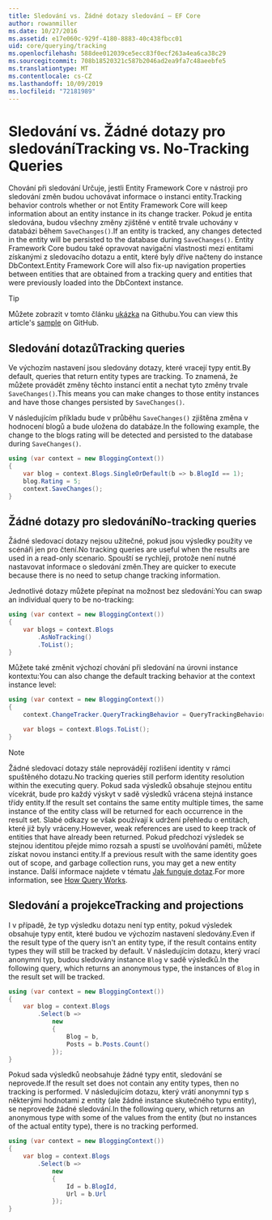 ```yaml
---
title: Sledování vs. Žádné dotazy sledování – EF Core
author: rowanmiller
ms.date: 10/27/2016
ms.assetid: e17e060c-929f-4180-8883-40c438fbcc01
uid: core/querying/tracking
ms.openlocfilehash: 588dee012039ce5ecc83f0ecf263a4ea6ca38c29
ms.sourcegitcommit: 708b18520321c587b2046ad2ea9fa7c48aeebfe5
ms.translationtype: MT
ms.contentlocale: cs-CZ
ms.lasthandoff: 10/09/2019
ms.locfileid: "72181989"
---
```

# <a name="tracking-vs-no-tracking-queries"></a><span data-ttu-id="202a6-102">Sledování vs. Žádné dotazy pro sledování</span><span class="sxs-lookup"><span data-stu-id="202a6-102">Tracking vs. No-Tracking Queries</span></span>

<span data-ttu-id="202a6-103">Chování při sledování Určuje, jestli Entity Framework Core v nástroji pro sledování změn budou uchovávat informace o instanci entity.</span><span class="sxs-lookup"><span data-stu-id="202a6-103">Tracking behavior controls whether or not Entity Framework Core will keep information about an entity instance in its change tracker.</span></span> <span data-ttu-id="202a6-104">Pokud je entita sledována, budou všechny změny zjištěné v entitě trvale uchovány v databázi během `SaveChanges()`.</span><span class="sxs-lookup"><span data-stu-id="202a6-104">If an entity is tracked, any changes detected in the entity will be persisted to the database during `SaveChanges()`.</span></span> <span data-ttu-id="202a6-105">Entity Framework Core budou také opravovat navigační vlastnosti mezi entitami získanými z sledovacího dotazu a entit, které byly dříve načteny do instance DbContext.</span><span class="sxs-lookup"><span data-stu-id="202a6-105">Entity Framework Core will also fix-up navigation properties between entities that are obtained from a tracking query and entities that were previously loaded into the DbContext instance.</span></span>

> [!TIP]  
> <span data-ttu-id="202a6-106">Můžete zobrazit v tomto článku [ukázka](https://github.com/aspnet/EntityFramework.Docs/tree/master/samples/core/Querying) na Githubu.</span><span class="sxs-lookup"><span data-stu-id="202a6-106">You can view this article's [sample](https://github.com/aspnet/EntityFramework.Docs/tree/master/samples/core/Querying) on GitHub.</span></span>

## <a name="tracking-queries"></a><span data-ttu-id="202a6-107">Sledování dotazů</span><span class="sxs-lookup"><span data-stu-id="202a6-107">Tracking queries</span></span>

<span data-ttu-id="202a6-108">Ve výchozím nastavení jsou sledovány dotazy, které vracejí typy entit.</span><span class="sxs-lookup"><span data-stu-id="202a6-108">By default, queries that return entity types are tracking.</span></span> <span data-ttu-id="202a6-109">To znamená, že můžete provádět změny těchto instancí entit a nechat tyto změny trvale `SaveChanges()`.</span><span class="sxs-lookup"><span data-stu-id="202a6-109">This means you can make changes to those entity instances and have those changes persisted by `SaveChanges()`.</span></span>

<span data-ttu-id="202a6-110">V následujícím příkladu bude v průběhu `SaveChanges()` zjištěna změna v hodnocení blogů a bude uložena do databáze.</span><span class="sxs-lookup"><span data-stu-id="202a6-110">In the following example, the change to the blogs rating will be detected and persisted to the database during `SaveChanges()`.</span></span>

<!-- [!code-csharp[Main](samples/core/Querying/Tracking/Sample.cs)] -->
``` csharp
using (var context = new BloggingContext())
{
    var blog = context.Blogs.SingleOrDefault(b => b.BlogId == 1);
    blog.Rating = 5;
    context.SaveChanges();
}
```

## <a name="no-tracking-queries"></a><span data-ttu-id="202a6-111">Žádné dotazy pro sledování</span><span class="sxs-lookup"><span data-stu-id="202a6-111">No-tracking queries</span></span>

<span data-ttu-id="202a6-112">Žádné sledovací dotazy nejsou užitečné, pokud jsou výsledky použity ve scénáři jen pro čtení.</span><span class="sxs-lookup"><span data-stu-id="202a6-112">No tracking queries are useful when the results are used in a read-only scenario.</span></span> <span data-ttu-id="202a6-113">Spouští se rychleji, protože není nutné nastavovat informace o sledování změn.</span><span class="sxs-lookup"><span data-stu-id="202a6-113">They are quicker to execute because there is no need to setup change tracking information.</span></span>

<span data-ttu-id="202a6-114">Jednotlivé dotazy můžete přepínat na možnost bez sledování:</span><span class="sxs-lookup"><span data-stu-id="202a6-114">You can swap an individual query to be no-tracking:</span></span>

<!-- [!code-csharp[Main](samples/core/Querying/Tracking/Sample.cs?highlight=4)] -->
``` csharp
using (var context = new BloggingContext())
{
    var blogs = context.Blogs
        .AsNoTracking()
        .ToList();
}
```

<span data-ttu-id="202a6-115">Můžete také změnit výchozí chování při sledování na úrovni instance kontextu:</span><span class="sxs-lookup"><span data-stu-id="202a6-115">You can also change the default tracking behavior at the context instance level:</span></span>

<!-- [!code-csharp[Main](samples/core/Querying/Tracking/Sample.cs?highlight=3)] -->
``` csharp
using (var context = new BloggingContext())
{
    context.ChangeTracker.QueryTrackingBehavior = QueryTrackingBehavior.NoTracking;

    var blogs = context.Blogs.ToList();
}
```

> [!NOTE]  
> <span data-ttu-id="202a6-116">Žádné sledovací dotazy stále neprovádějí rozlišení identity v rámci spuštěného dotazu.</span><span class="sxs-lookup"><span data-stu-id="202a6-116">No tracking queries still perform identity resolution within the executing query.</span></span> <span data-ttu-id="202a6-117">Pokud sada výsledků obsahuje stejnou entitu vícekrát, bude pro každý výskyt v sadě výsledků vrácena stejná instance třídy entity.</span><span class="sxs-lookup"><span data-stu-id="202a6-117">If the result set contains the same entity multiple times, the same instance of the entity class will be returned for each occurrence in the result set.</span></span> <span data-ttu-id="202a6-118">Slabé odkazy se však používají k udržení přehledu o entitách, které již byly vráceny.</span><span class="sxs-lookup"><span data-stu-id="202a6-118">However, weak references are used to keep track of entities that have already been returned.</span></span> <span data-ttu-id="202a6-119">Pokud předchozí výsledek se stejnou identitou přejde mimo rozsah a spustí se uvolňování paměti, můžete získat novou instanci entity.</span><span class="sxs-lookup"><span data-stu-id="202a6-119">If a previous result with the same identity goes out of scope, and garbage collection runs, you may get a new entity instance.</span></span> <span data-ttu-id="202a6-120">Další informace najdete v tématu [Jak funguje dotaz](xref:core/querying/how-query-works).</span><span class="sxs-lookup"><span data-stu-id="202a6-120">For more information, see [How Query Works](xref:core/querying/how-query-works).</span></span>

## <a name="tracking-and-projections"></a><span data-ttu-id="202a6-121">Sledování a projekce</span><span class="sxs-lookup"><span data-stu-id="202a6-121">Tracking and projections</span></span>

<span data-ttu-id="202a6-122">I v případě, že typ výsledku dotazu není typ entity, pokud výsledek obsahuje typy entit, které budou ve výchozím nastavení sledovány.</span><span class="sxs-lookup"><span data-stu-id="202a6-122">Even if the result type of the query isn't an entity type, if the result contains entity types they will still be tracked by default.</span></span> <span data-ttu-id="202a6-123">V následujícím dotazu, který vrací anonymní typ, budou sledovány instance `Blog` v sadě výsledků.</span><span class="sxs-lookup"><span data-stu-id="202a6-123">In the following query, which returns an anonymous type, the instances of `Blog` in the result set will be tracked.</span></span>

<!-- [!code-csharp[Main](samples/core/Querying/Tracking/Sample.cs?highlight=7)] -->
``` csharp
using (var context = new BloggingContext())
{
    var blog = context.Blogs
        .Select(b =>
            new
            {
                Blog = b,
                Posts = b.Posts.Count()
            });
}
```

<span data-ttu-id="202a6-124">Pokud sada výsledků neobsahuje žádné typy entit, sledování se neprovede.</span><span class="sxs-lookup"><span data-stu-id="202a6-124">If the result set does not contain any entity types, then no tracking is performed.</span></span> <span data-ttu-id="202a6-125">V následujícím dotazu, který vrátí anonymní typ s některými hodnotami z entity (ale žádné instance skutečného typu entity), se neprovede žádné sledování.</span><span class="sxs-lookup"><span data-stu-id="202a6-125">In the following query, which returns an anonymous type with some of the values from the entity (but no instances of the actual entity type), there is no tracking performed.</span></span>

<!-- [!code-csharp[Main](samples/core/Querying/Tracking/Sample.cs)] -->
``` csharp
using (var context = new BloggingContext())
{
    var blog = context.Blogs
        .Select(b =>
            new
            {
                Id = b.BlogId,
                Url = b.Url
            });
}
```
